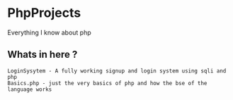 # PhpProjects
Everything I know about php

## Whats in here ?
```
LoginSysytem - A fully working signup and login system using sqli and php
Basics.php - just the very basics of php and how the bse of the language works
```

